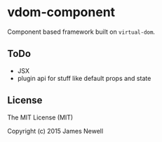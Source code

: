 # vdom-component

Component based framework built on `virtual-dom`.

## ToDo

- JSX
- plugin api for stuff like default props and state


## License

The MIT License (MIT)

Copyright (c) 2015 James Newell
